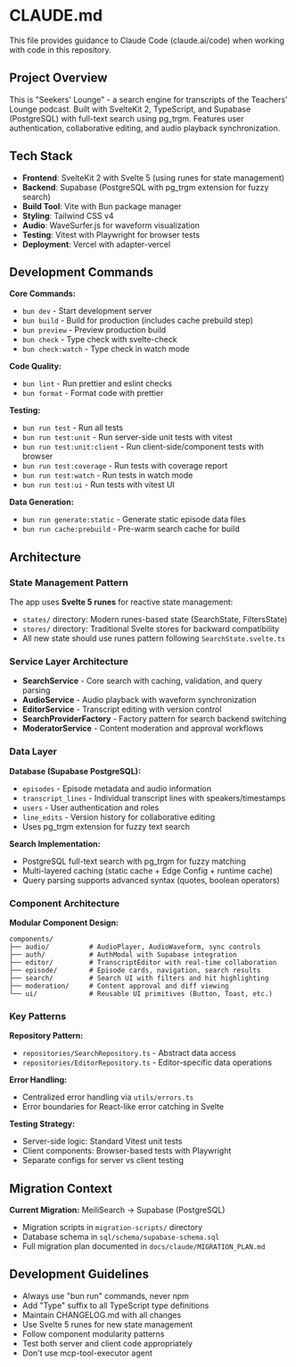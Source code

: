 # CLAUDE.md

This file provides guidance to Claude Code (claude.ai/code) when working with code in this repository.

## Project Overview

This is "Seekers' Lounge" - a search engine for transcripts of the Teachers' Lounge podcast. Built with SvelteKit 2, TypeScript, and Supabase (PostgreSQL) with full-text search using pg_trgm. Features user authentication, collaborative editing, and audio playback synchronization.

## Tech Stack

- **Frontend**: SvelteKit 2 with Svelte 5 (using runes for state management)
- **Backend**: Supabase (PostgreSQL with pg_trgm extension for fuzzy search)
- **Build Tool**: Vite with Bun package manager
- **Styling**: Tailwind CSS v4
- **Audio**: WaveSurfer.js for waveform visualization
- **Testing**: Vitest with Playwright for browser tests
- **Deployment**: Vercel with adapter-vercel

## Development Commands

**Core Commands:**

- `bun dev` - Start development server
- `bun build` - Build for production (includes cache prebuild step)
- `bun preview` - Preview production build
- `bun check` - Type check with svelte-check
- `bun check:watch` - Type check in watch mode

**Code Quality:**

- `bun lint` - Run prettier and eslint checks
- `bun format` - Format code with prettier

**Testing:**

- `bun run test` - Run all tests
- `bun run test:unit` - Run server-side unit tests with vitest
- `bun run test:unit:client` - Run client-side/component tests with browser
- `bun run test:coverage` - Run tests with coverage report
- `bun run test:watch` - Run tests in watch mode
- `bun run test:ui` - Run tests with vitest UI

**Data Generation:**

- `bun run generate:static` - Generate static episode data files
- `bun run cache:prebuild` - Pre-warm search cache for build

## Architecture

### State Management Pattern

The app uses **Svelte 5 runes** for reactive state management:

- `states/` directory: Modern runes-based state (SearchState, FiltersState)
- `stores/` directory: Traditional Svelte stores for backward compatibility
- All new state should use runes pattern following `SearchState.svelte.ts`

### Service Layer Architecture

- **SearchService** - Core search with caching, validation, and query parsing
- **AudioService** - Audio playback with waveform synchronization
- **EditorService** - Transcript editing with version control
- **SearchProviderFactory** - Factory pattern for search backend switching
- **ModeratorService** - Content moderation and approval workflows

### Data Layer

**Database (Supabase PostgreSQL):**

- `episodes` - Episode metadata and audio information
- `transcript_lines` - Individual transcript lines with speakers/timestamps
- `users` - User authentication and roles
- `line_edits` - Version history for collaborative editing
- Uses pg_trgm extension for fuzzy text search

**Search Implementation:**

- PostgreSQL full-text search with pg_trgm for fuzzy matching
- Multi-layered caching (static cache + Edge Config + runtime cache)
- Query parsing supports advanced syntax (quotes, boolean operators)

### Component Architecture

**Modular Component Design:**

```
components/
├── audio/          # AudioPlayer, AudioWaveform, sync controls
├── auth/           # AuthModal with Supabase integration
├── editor/         # TranscriptEditor with real-time collaboration
├── episode/        # Episode cards, navigation, search results
├── search/         # Search UI with filters and hit highlighting
├── moderation/     # Content approval and diff viewing
└── ui/             # Reusable UI primitives (Button, Toast, etc.)
```

### Key Patterns

**Repository Pattern:**

- `repositories/SearchRepository.ts` - Abstract data access
- `repositories/EditorRepository.ts` - Editor-specific data operations

**Error Handling:**

- Centralized error handling via `utils/errors.ts`
- Error boundaries for React-like error catching in Svelte

**Testing Strategy:**

- Server-side logic: Standard Vitest unit tests
- Client components: Browser-based tests with Playwright
- Separate configs for server vs client testing

## Migration Context

**Current Migration:** MeiliSearch → Supabase (PostgreSQL)

- Migration scripts in `migration-scripts/` directory
- Database schema in `sql/schema/supabase-schema.sql`
- Full migration plan documented in `docs/claude/MIGRATION_PLAN.md`

## Development Guidelines

- Always use "bun run" commands, never npm
- Add "Type" suffix to all TypeScript type definitions
- Maintain CHANGELOG.md with all changes
- Use Svelte 5 runes for new state management
- Follow component modularity patterns
- Test both server and client code appropriately
- Don't use mcp-tool-executor agent
